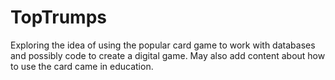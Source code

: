 # TopTrumps
Exploring the idea of using the popular card game to work with databases and possibly code to create a digital game. May also add content about how to use the card came in education. 
